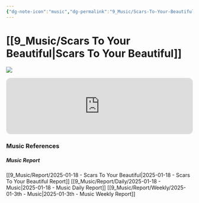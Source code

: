 ```yaml
---
{"dg-note-icon":"music","dg-permalink":"9_Music/Scars-To-Your-Beautiful","created-date":"2025-01-18 5:08:56 pm","date":"2025-01-18","type":"music","tags":["music"],"aliases":null,"title":"Scars To Your Beautiful","music-url":"https://open.spotify.com/track/0wI7QkCcs8FUQE1OkXUIqd","album":"Know-It-All","album-release-date":"2015-11-13","album-url":"https://open.spotify.com/album/7HnbhIDKXIBhMR4EPGuMgu","cover":"![Know-It-All](https://i.scdn.co/image/ab67616d00001e02d7ef1ffbd2a5821152f35ce1)","cover-url":"https://i.scdn.co/image/ab67616d00001e02d7ef1ffbd2a5821152f35ce1","artists":"Alessia Cara","added-at":"Sat Jan 18 2025 - 오후 5:08:59","rating":"⭐⭐⭐⭐⭐⭐⭐⭐⭐","dg-publish":true,"permalink":"/9_Music/Scars-To-Your-Beautiful/","dgPassFrontmatter":true,"noteIcon":"music"}
---
```


# [[9_Music/Scars To Your Beautiful\|Scars To Your Beautiful]]
![](https://i.scdn.co/image/ab67616d00001e02d7ef1ffbd2a5821152f35ce1)


<div class="container-root"><span></span></div><div><div class="container-root"><iframe style="border-radius:12px" src="https://open.spotify.com/embed/track/0wI7QkCcs8FUQE1OkXUIqd?utm_source=generator" width="100%" height="152" frameborder="0" allowfullscreen="" allow="autoplay; clipboard-write; encrypted-media; fullscreen; picture-in-picture" loading="lazy"></iframe></div></div>











### Music References
##### Music Report
[[9_Music/Report/2025-01-18 - Scars To Your Beautiful\|2025-01-18 - Scars To Your Beautiful Report]]
[[9_Music/Report/Daily/2025-01-18 - Music\|2025-01-18 - Music Daily Report]]
[[9_Music/Report/Weekly/2025-01-3th - Music\|2025-01-3th - Music Weekly Report]]







